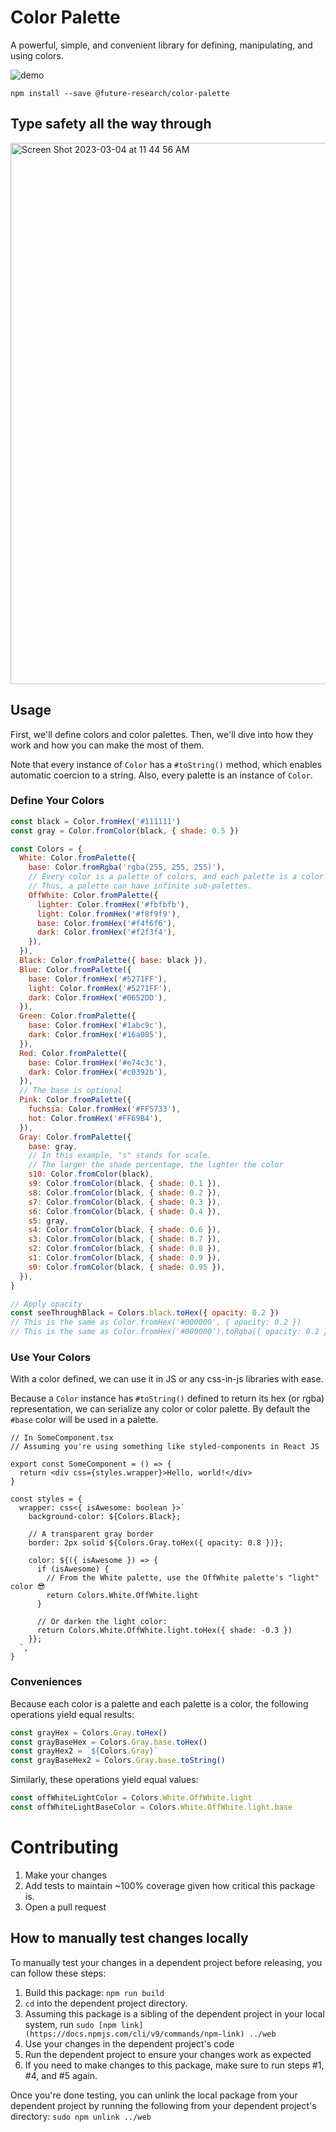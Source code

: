 # Color Palette

A powerful, simple, and convenient library for defining, manipulating, and using colors.

![demo](https://github.com/future-research/dashboard/assets/5778798/4b325457-0d48-404f-963b-f446f1cab0ce)

```
npm install --save @future-research/color-palette
```

## Type safety all the way through

<img width="866" alt="Screen Shot 2023-03-04 at 11 44 56 AM" src="https://user-images.githubusercontent.com/5778798/222918282-2de50e30-a30e-4c15-bf55-1bd24094e6ed.png">

## Usage

First, we'll define colors and color palettes. Then, we'll dive into how they work and how you can make the most of them.

Note that every instance of `Color` has a `#toString()` method, which enables automatic coercion to a string. Also, every palette is an instance of `Color`.

### Define Your Colors

```js
const black = Color.fromHex('#111111')
const gray = Color.fromColor(black, { shade: 0.5 })

const Colors = {
  White: Color.fromPalette({
    base: Color.fromRgba('rgba(255, 255, 255)'),
    // Every color is a palette of colors, and each palette is a color.
    // Thus, a palette can have infinite sub-palettes.
    OffWhite: Color.fromPalette({
      lighter: Color.fromHex('#fbfbfb'),
      light: Color.fromHex('#f8f9f9'),
      base: Color.fromHex('#f4f6f6'),
      dark: Color.fromHex('#f2f3f4'),
    }),
  }),
  Black: Color.fromPalette({ base: black }),
  Blue: Color.fromPalette({
    base: Color.fromHex('#5271FF'),
    light: Color.fromHex('#5271FF'),
    dark: Color.fromHex('#0652DD'),
  }),
  Green: Color.fromPalette({
    base: Color.fromHex('#1abc9c'),
    dark: Color.fromHex('#16a085'),
  }),
  Red: Color.fromPalette({
    base: Color.fromHex('#e74c3c'),
    dark: Color.fromHex('#c0392b'),
  }),
  // The base is optional
  Pink: Color.fromPalette({
    fuchsia: Color.fromHex('#FF5733'),
    hot: Color.fromHex('#FF69B4'),
  }),
  Gray: Color.fromPalette({
    base: gray,
    // In this example, "s" stands for scale.
    // The larger the shade percentage, the lighter the color
    s10: Color.fromColor(black),
    s9: Color.fromColor(black, { shade: 0.1 }),
    s8: Color.fromColor(black, { shade: 0.2 }),
    s7: Color.fromColor(black, { shade: 0.3 }),
    s6: Color.fromColor(black, { shade: 0.4 }),
    s5: gray,
    s4: Color.fromColor(black, { shade: 0.6 }),
    s3: Color.fromColor(black, { shade: 0.7 }),
    s2: Color.fromColor(black, { shade: 0.8 }),
    s1: Color.fromColor(black, { shade: 0.9 }),
    s0: Color.fromColor(black, { shade: 0.95 }),
  }),
}

// Apply opacity
const seeThroughBlack = Colors.black.toHex({ opacity: 0.2 })
// This is the same as Color.fromHex('#000000', { opacity: 0.2 })
// This is the same as Color.fromHex('#000000').toRgba({ opacity: 0.2 })
```

### Use Your Colors

With a color defined, we can use it in JS or any css-in-js libraries with ease.

Because a `Color` instance has `#toString()` defined to return its hex (or rgba) representation, we can serialize any color or color palette. By default the `#base` color will be used in a palette.

```tsx
// In SomeComponent.tsx
// Assuming you're using something like styled-components in React JS

export const SomeComponent = () => {
  return <div css={styles.wrapper}>Hello, world!</div>
}

const styles = {
  wrapper: css<{ isAwesome: boolean }>`
    background-color: ${Colors.Black};

    // A transparent gray border
    border: 2px solid ${Colors.Gray.toHex({ opacity: 0.8 })};

    color: ${({ isAwesome }) => {
      if (isAwesome) {
        // From the White palette, use the OffWhite palette's "light" color 😎
        return Colors.White.OffWhite.light
      }

      // Or darken the light color:
      return Colors.White.OffWhite.light.toHex({ shade: -0.3 })
    }};
  `,
}
```

### Conveniences

Because each color is a palette and each palette is a color, the following operations yield equal results:

```js
const grayHex = Colors.Gray.toHex()
const grayBaseHex = Colors.Gray.base.toHex()
const grayHex2 = `${Colors.Gray}`
const grayBaseHex2 = Colors.Gray.base.toString()
```

Similarly, these operations yield equal values:

```js
const offWhiteLightColor = Colors.White.OffWhite.light
const offWhiteLightBaseColor = Colors.White.OffWhite.light.base
```

# Contributing

1. Make your changes
2. Add tests to maintain ~100% coverage given how critical this package is.
3. Open a pull request

## How to manually test changes locally

To manually test your changes in a dependent project before releasing, you can follow these steps:

1. Build this package: `npm run build`
2. `cd` into the dependent project directory.
3. Assuming this package is a sibling of the dependent project in your local system,
   run `sudo [npm link](https://docs.npmjs.com/cli/v9/commands/npm-link) ../web`
4. Use your changes in the dependent project's code
5. Run the dependent project to ensure your changes work as expected
6. If you need to make changes to this package, make sure to run steps #1, #4, and #5 again.

Once you're done testing, you can unlink the local package from your dependent project by running the following from your dependent project's directory:
`sudo npm unlink ../web`
